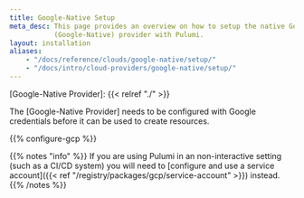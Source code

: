 ```yaml
---
title: Google-Native Setup
meta_desc: This page provides an overview on how to setup the native Google Cloud
           (Google-Native) provider with Pulumi.
layout: installation
aliases:
    - "/docs/reference/clouds/google-native/setup/"
    - "/docs/intro/cloud-providers/google-native/setup/"
---
```


[Google-Native Provider]: {{< relref "./" >}}

The [Google-Native Provider] needs to be configured with Google credentials
before it can be used to create resources.

{{% configure-gcp %}}

{{% notes "info" %}}
If you are using Pulumi in an non-interactive setting (such as a CI/CD system) you will need to [configure and use a service account]({{< ref "/registry/packages/gcp/service-account" >}}) instead.
{{% /notes %}}
